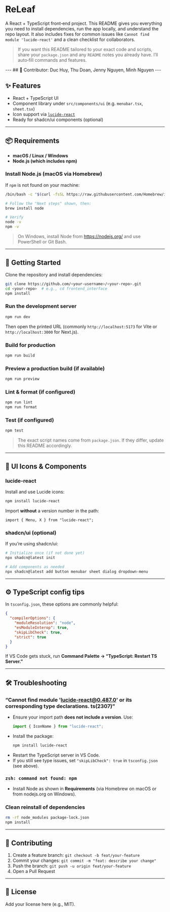# ReLeaf

A React + TypeScript front‑end project. This README gives you everything you need to install dependencies, run the app locally, and understand the repo layout. It also includes fixes for common issues like `Cannot find module 'lucide-react'` and a clean checklist for collaborators.

> If you want this README tailored to your exact code and scripts, share your `package.json` and any `README` notes you already have. I’ll auto‑fill commands and features.

--- ## 🤝 Contributor: Duc Huy, Thu Doan, Jenny Nguyen, Minh Nguyen ---

## ✨ Features
- React + TypeScript UI
- Component library under `src/components/ui` (e.g. `menubar.tsx`, `sheet.tsx`)
- Icon support via [`lucide-react`](https://www.npmjs.com/package/lucide-react)
- Ready for shadcn/ui components (optional)

---

## 📦 Requirements

- **macOS / Linux / Windows**
- **Node.js (which includes npm)**

### Install Node.js (macOS via Homebrew)
If `npm` is not found on your machine:
```bash
/bin/bash -c "$(curl -fsSL https://raw.githubusercontent.com/Homebrew/install/HEAD/install.sh)"

# Follow the "Next steps" shown, then:
brew install node

# Verify
node -v
npm -v
```

> On Windows, install Node from https://nodejs.org/ and use PowerShell or Git Bash.

---

## 🚀 Getting Started

Clone the repository and install dependencies:

```bash
git clone https://github.com/<your-username>/<your-repo>.git
cd <your-repo>  # e.g., cd frontend_interface
npm install
```

### Run the development server
```bash
npm run dev
```
Then open the printed URL (commonly `http://localhost:5173` for Vite or `http://localhost:3000` for Next.js).

### Build for production
```bash
npm run build
```

### Preview a production build (if available)
```bash
npm run preview
```

### Lint & format (if configured)
```bash
npm run lint
npm run format
```

### Test (if configured)
```bash
npm test
```

> The exact script names come from `package.json`. If they differ, update this README accordingly.

---

## 🧩 UI Icons & Components

### lucide-react
Install and use Lucide icons:
```bash
npm install lucide-react
```

Import **without** a version number in the path:
```tsx
import { Menu, X } from "lucide-react";
```

### shadcn/ui (optional)
If you’re using shadcn/ui:
```bash
# Initialize once (if not done yet)
npx shadcn@latest init

# Add components as needed
npx shadcn@latest add button menubar sheet dialog dropdown-menu
```

---

## ⚙️ TypeScript config tips

In `tsconfig.json`, these options are commonly helpful:
```json
{
  "compilerOptions": {
    "moduleResolution": "node",
    "esModuleInterop": true,
    "skipLibCheck": true,
    "strict": true
  }
}
```
If VS Code gets stuck, run **Command Palette → “TypeScript: Restart TS Server.”**

---



## 🛠️ Troubleshooting

### “Cannot find module 'lucide-react@0.487.0' or its corresponding type declarations. ts(2307)”
- Ensure your import path **does not include a version**. Use:
  ```ts
  import { IconName } from "lucide-react";
  ```
- Install the package:
  ```bash
  npm install lucide-react
  ```
- Restart the TypeScript server in VS Code.
- If you still see type issues, set `"skipLibCheck": true` in `tsconfig.json` (see above).

### `zsh: command not found: npm`
- Install Node as shown in **Requirements** (via Homebrew on macOS or from nodejs.org on Windows).

### Clean reinstall of dependencies
```bash
rm -rf node_modules package-lock.json
npm install
```

---

## 🤝 Contributing

1. Create a feature branch: `git checkout -b feat/your-feature`
2. Commit your changes: `git commit -m "feat: describe your change"`
3. Push the branch: `git push -u origin feat/your-feature`
4. Open a Pull Request

---

## 🧾 License

Add your license here (e.g., MIT).


